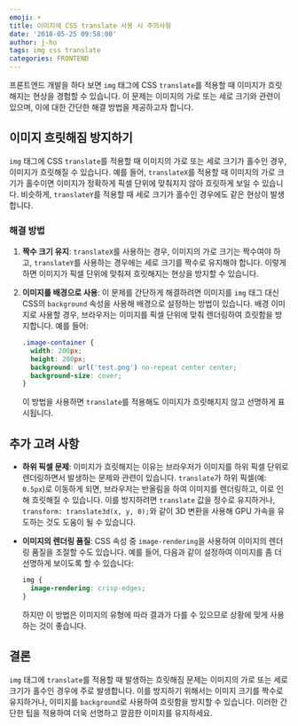 ```yaml
---
emoji: ☀️
title: 이미지에 CSS translate 사용 시 주의사항
date: '2018-05-25 09:58:00'
author: j-ho
tags: img css translate
categories: FRONTEND
---
```


프론트엔드 개발을 하다 보면 `img` 태그에 CSS `translate`를 적용할 때 이미지가 흐릿해지는 현상을 경험할 수 있습니다. 이 문제는 이미지의 가로 또는 세로 크기와 관련이 있으며, 이에 대한 간단한 해결 방법을 제공하고자 합니다.

## 이미지 흐릿해짐 방지하기

`img` 태그에 CSS `translate`를 적용할 때 이미지의 가로 또는 세로 크기가 홀수인 경우, 이미지가 흐릿해질 수 있습니다. 예를 들어, `translateX`를 적용할 때 이미지의 가로 크기가 홀수이면 이미지가 정확하게 픽셀 단위에 맞춰지지 않아 흐릿하게 보일 수 있습니다. 비슷하게, `translateY`를 적용할 때 세로 크기가 홀수인 경우에도 같은 현상이 발생합니다.

### 해결 방법

1. **짝수 크기 유지**: `translateX`를 사용하는 경우, 이미지의 가로 크기는 짝수여야 하고, `translateY`를 사용하는 경우에는 세로 크기를 짝수로 유지해야 합니다. 이렇게 하면 이미지가 픽셀 단위에 맞춰져 흐릿해지는 현상을 방지할 수 있습니다.

2. **이미지를 배경으로 사용**: 이 문제를 간단하게 해결하려면 이미지를 `img` 태그 대신 CSS의 `background` 속성을 사용해 배경으로 설정하는 방법이 있습니다. 배경 이미지로 사용할 경우, 브라우저는 이미지를 픽셀 단위에 맞춰 렌더링하여 흐릿함을 방지합니다. 예를 들어:

   ```css
   .image-container {
     width: 200px;
     height: 200px;
     background: url('test.png') no-repeat center center;
     background-size: cover;
   }
   ```

   이 방법을 사용하면 `translate`를 적용해도 이미지가 흐릿해지지 않고 선명하게 표시됩니다.

## 추가 고려 사항

- **하위 픽셀 문제**: 이미지가 흐릿해지는 이유는 브라우저가 이미지를 하위 픽셀 단위로 렌더링하면서 발생하는 문제와 관련이 있습니다. `translate`가 하위 픽셀(예: `0.5px`)로 이동하게 되면, 브라우저는 반올림을 하여 이미지를 렌더링하고, 이로 인해 흐릿해질 수 있습니다. 이를 방지하려면 `translate` 값을 정수로 유지하거나, `transform: translate3d(x, y, 0);`와 같이 3D 변환을 사용해 GPU 가속을 유도하는 것도 도움이 될 수 있습니다.

- **이미지의 렌더링 품질**: CSS 속성 중 `image-rendering`을 사용하여 이미지의 렌더링 품질을 조절할 수도 있습니다. 예를 들어, 다음과 같이 설정하여 이미지를 좀 더 선명하게 보이도록 할 수 있습니다:

  ```css
  img {
    image-rendering: crisp-edges;
  }
  ```

  하지만 이 방법은 이미지의 유형에 따라 결과가 다를 수 있으므로 상황에 맞게 사용하는 것이 좋습니다.

## 결론

`img` 태그에 `translate`를 적용할 때 발생하는 흐릿해짐 문제는 이미지의 가로 또는 세로 크기가 홀수인 경우에 주로 발생합니다. 이를 방지하기 위해서는 이미지 크기를 짝수로 유지하거나, 이미지를 `background`로 사용하여 흐릿함을 방지할 수 있습니다. 이러한 간단한 팁을 적용하여 더욱 선명하고 깔끔한 이미지를 유지하세요.

```toc

```
